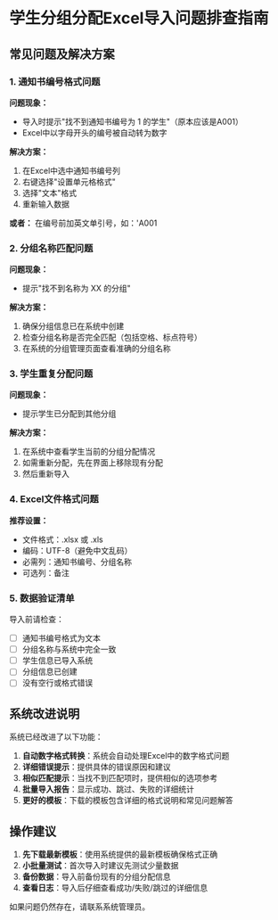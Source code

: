# 学生分组分配Excel导入问题排查指南

## 常见问题及解决方案

### 1. 通知书编号格式问题

**问题现象：**
- 导入时提示"找不到通知书编号为 1 的学生"（原本应该是A001）
- Excel中以字母开头的编号被自动转为数字

**解决方案：**
1. 在Excel中选中通知书编号列
2. 右键选择"设置单元格格式"
3. 选择"文本"格式
4. 重新输入数据

**或者：**
在编号前加英文单引号，如：'A001

### 2. 分组名称匹配问题

**问题现象：**
- 提示"找不到名称为 XX 的分组"

**解决方案：**
1. 确保分组信息已在系统中创建
2. 检查分组名称是否完全匹配（包括空格、标点符号）
3. 在系统的分组管理页面查看准确的分组名称

### 3. 学生重复分配问题

**问题现象：**
- 提示学生已分配到其他分组

**解决方案：**
1. 在系统中查看学生当前的分组分配情况
2. 如需重新分配，先在界面上移除现有分配
3. 然后重新导入

### 4. Excel文件格式问题

**推荐设置：**
- 文件格式：.xlsx 或 .xls
- 编码：UTF-8（避免中文乱码）
- 必需列：通知书编号、分组名称
- 可选列：备注

### 5. 数据验证清单

导入前请检查：
- [ ] 通知书编号格式为文本
- [ ] 分组名称与系统中完全一致
- [ ] 学生信息已导入系统
- [ ] 分组信息已创建
- [ ] 没有空行或格式错误

## 系统改进说明

系统已经改进了以下功能：

1. **自动数字格式转换**：系统会自动处理Excel中的数字格式问题
2. **详细错误提示**：提供具体的错误原因和建议
3. **相似匹配提示**：当找不到匹配项时，提供相似的选项参考
4. **批量导入报告**：显示成功、跳过、失败的详细统计
5. **更好的模板**：下载的模板包含详细的格式说明和常见问题解答

## 操作建议

1. **先下载最新模板**：使用系统提供的最新模板确保格式正确
2. **小批量测试**：首次导入时建议先测试少量数据
3. **备份数据**：导入前备份现有的分组分配信息
4. **查看日志**：导入后仔细查看成功/失败/跳过的详细信息

如果问题仍然存在，请联系系统管理员。
